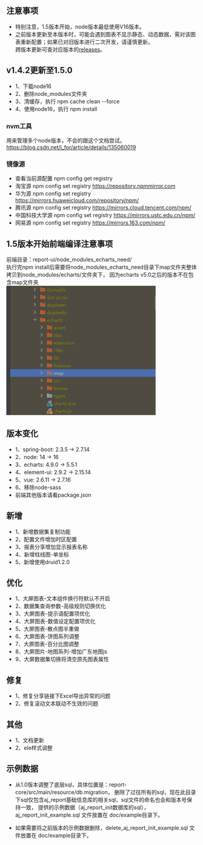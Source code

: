 ## 注意事项

- 特别注意，1.5版本开始，node版本最低使用V16版本。
- 之前版本更新至本版本时，可能会遇到图表不显示静态、动态数据，需对该图表重新配置；如果已对旧版本进行二次开发，请谨慎更新。<br>
  跨版本更新可查对应版本的[releases](https://gitee.com/anji-plus/report/releases)。<br>

## v1.4.2更新至1.5.0

- 1、下载node16
- 2、删除node_modules文件夹
- 3、清缓存，执行 npm cache clean --force
- 4、使用node16，执行 npm install

### nvm工具

用来管理多个node版本，不会的跟这个文档尝试。
https://blog.csdn.net/i_for/article/details/135060019

### 镜像源

- 查看当前源配置
  npm config get registry
- 淘宝源
  npm config set registry https://repository.npmmirror.com
- 华为源
  npm config set registry https://mirrors.huaweicloud.com/repository/npm/
- 腾讯源
  npm config set registry https://mirrors.cloud.tencent.com/npm/
- 中国科技大学源
  npm config set registry https://mirrors.ustc.edu.cn/npm/
- 网易源
  npm config set registry https://mirrors.163.com/npm/

## 1.5版本开始前端编译注意事项

前端目录：report-ui/node_modules_echarts_need/ <br>
执行完npm install后需要将node_modules_echarts_need目录下map文件夹整体拷贝到node_modules/echarts/文件夹下，
因为echarts v5.0之后的版本不在包含map文件夹 <br>
![img](../../picture/releases/img.png)

## 版本变化

- 1、spring-boot: 2.3.5 -> 2.7.14
- 2、node: 14 -> 16
- 3、echarts: 4.9.0 -> 5.5.1
- 4、element-ui: 2.9.2 -> 2.15.14
- 5、vue: 2.6.11 -> 2.7.16
- 6、移除node-sass
- 前端其他版本请看package.json

## 新增

- 1、新增数据集复制功能
- 2、配置文件增加时区配置
- 3、报表分享增加显示报表名称
- 4、新增柱线图-单坐标
- 5、新增使用druid1.2.0

## 优化

- 1、大屏图表-文本组件换行符默认不开启
- 2、数据集查询参数-高级规则切换优化
- 3、大屏图表-提示语配置项优化
- 4、大屏图表-数值设定配置项优化
- 5、大屏图表-散点图半重做
- 6、大屏图表-饼图系列调整
- 7、大屏图表-百分比图调整
- 8、大屏图片-地图系列-增加广东地图js
- 9、大屏数据集切换将清空原先图表属性

## 修复

- 1、修复分享链接下Excel导出异常的问题
- 2、修复滚动文本联动不生效的问题

## 其他

- 1、文档更新
- 2、ele样式调整

## 示例数据

- 从1.0版本调整了底层sql，具体位置是：report-core/src/main/resource/db.migration，
  删除了过往所有的sql，现在此目录下sql仅包含aj_report基础信息库的相关sql，sql文件的命名也会和版本号保持一致，
  提供的示例数据（aj_report_init数据库的sql），aj_report_init_example.sql 文件放置在 doc/example目录下。

- 如果需要将之前版本的示例数据删除，delete_aj_report_init_example.sql 文件放置在 doc/example目录下。

